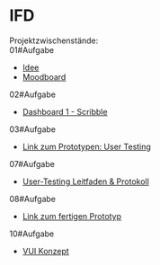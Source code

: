 # IFD
Projektzwischenstände: 
<br>
01#Aufgabe 
  - <a href="https://github.com/Sandra98p/IFD/blob/main/01%23Aufgabe/01%23Idee.pdf">Idee</a>
  - <a href="https://github.com/Sandra98p/IFD/blob/main/01%23Aufgabe/01%23Moodboard.pdf">Moodboard</a>

02#Aufgabe
- <a href="https://github.com/Sandra98p/IFD/blob/main/02%23Aufgaben/02%23Aufgabe_IFD.pdf">Dashboard 1 - Scribble</a>

03#Aufgabe
- <a href="https://xd.adobe.com/view/58713a8b-ff51-4169-bef7-0933c7184f6d-0d22/?fullscreen">Link zum Prototypen: User Testing</a>

07#Aufgabe
- <a href="https://github.com/Sandra98p/IFD/blob/main/07%23Aufgabe/User-Testing_Leitfaden.pdf">User-Testing Leitfaden & Protokoll</a>

08#Aufgabe
- <a href="https://xd.adobe.com/view/f0e6a9d7-de26-45f0-bc7d-dbca450180df-a5b5/?fullscreen&hints=off">Link zum fertigen Prototyp</a>

10#Aufgabe
- <a href="https://github.com/Sandra98p/IFD/blob/main/10%23Aufgabe/Sprachassistent_Konzept.pdf">VUI Konzept</a>